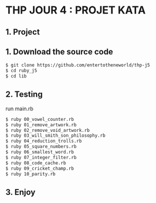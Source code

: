 # THP JOUR 4 : PROJET KATA


## 1. Project


## 1. Download the source code

```bash
$ git clone https://github.com/entertotheneworld/thp-j5
$ cd ruby_j5
$ cd lib
```

## 2. Testing

run main.rb

```bash
$ ruby 00_vowel_counter.rb
$ ruby 01_remove_artwork.rb
$ ruby 02_remove_void_artwork.rb
$ ruby 03_will_smith_son_philosophy.rb
$ ruby 04_reduction_trolls.rb
$ ruby 05_square_numbers.rb
$ ruby 06_smallest_word.rb
$ ruby 07_integer_filter.rb
$ ruby 08_code_cache.rb
$ ruby 09_cricket_champ.rb
$ ruby 10_parity.rb
```

## 3. Enjoy